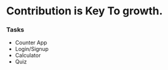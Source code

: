 # Contribution is Key To growth. 

### Tasks

   - Counter App
   - Login/Signup
   - Calculator
   - Quiz
